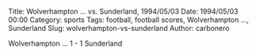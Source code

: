 Title: Wolverhampton … vs. Sunderland, 1994/05/03
Date: 1994/05/03 00:00
Category: sports
Tags: football, football scores, Wolverhampton …, Sunderland
Slug: wolverhampton-vs-sunderland
Author: carbonero


Wolverhampton … 1 - 1 Sunderland
